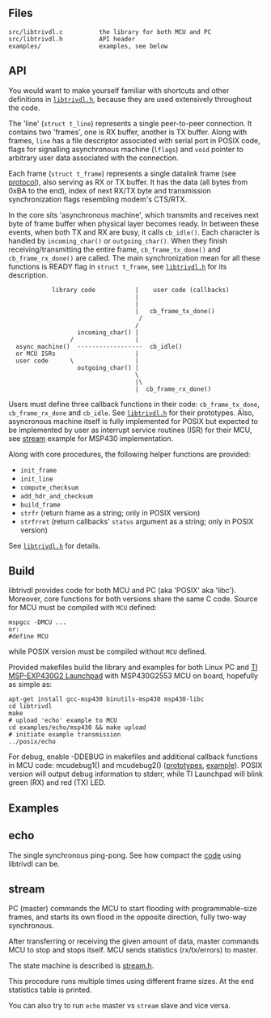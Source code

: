 
Files
-----
```
src/libtrivdl.c          the library for both MCU and PC
src/libtrivdl.h          API header
examples/                examples, see below
```

API
---

You would want to make yourself familiar with shortcuts 
and other definitions in [`libtrivdl.h`](../src/libtrivdl.h),
because they are used extensively throughout the code.

The 'line' (`struct t_line`) represents a single peer-to-peer connection.
It contains two 'frames', one is RX buffer, another is TX buffer.
Along with frames, `line` has a file descriptor associated with serial port in POSIX code,
flags for signalling asynchronous machine (`lflags`) and `void` pointer to
arbitrary user data associated with the connection.

Each frame (`struct t_frame`) represents a single 
datalink frame (see [protocol](protocol.md)), also serving
as RX or TX buffer.
It has the data (all bytes from 0xBA to the end), 
index of next RX/TX byte 
and transmission synchronization flags resembling modem's CTS/RTX.

In the core sits 'asynchronous machine', which transmits and receives
next byte of frame buffer when physical layer becomes ready.
In between these events, when both TX and RX are busy, it calls `cb_idle()`.
Each character is handled by `incoming_char()` or `outgoing_char()`.
When they finish receiving/transmitting the entire frame, `cb_frame_tx_done()`
and `cb_frame_rx_done()` are called.
The main synchronization mean for all these functions is READY flag
in `struct t_frame`, see [`libtrivdl.h`](../src/libtrivdl.h) for its description.

```
            library code           |    user code (callbacks)
                                   |
                                   |
                                   |   cb_frame_tx_done()
                                    /
                                   /
                   incoming_char() |
                 /                 |
  async_machine()  ------------------  cb_idle()
  or MCU ISRs                      |
  user code      \                 |
                   outgoing_char() |
                                   \
                                   |\
                                   |  cb_frame_rx_done()
```

Users must define three callback functions in their code: `cb_frame_tx_done`, 
`cb_frame_rx_done` and `cb_idle`. See [`libtrivdl.h`](../src/libtrivdl.h) for 
their prototypes.
Also, asyncronous machine itself is fully implemented for POSIX
but expected to be implemented by user as interrupt service routines (ISR)
for their MCU, see [stream](../examples/stream/msp430/stream.c) example 
for MSP430 implementation.

Along with core procedures, the following helper functions are provided:

* `init_frame`
* `init_line`
* `compute_checksum`
* `add_hdr_and_checksum`
* `build_frame`
* `strfr` (return frame as a string; only in POSIX version)
* `strfrret` (return callbacks' `status` argument as a string; only in POSIX version)

See [`libtrivdl.h`](../src/libtrivdl.h) for details.

Build
-----

libtrivdl provides code for both MCU and PC (aka 'POSIX' aka 'libc').
Moreover, core functions for both versions share the same C code.
Source for MCU must be compiled with `MCU` defined:
```
mspgcc -DMCU ...
or:
#define MCU
```
while POSIX version must be compiled without `MCU` defined.

Provided makefiles build the library and examples for both Linux PC and 
[TI MSP-EXP430G2 Launchpad](http://www.ti.com/tool/MSP-EXP430G2)
with MSP430G2553 MCU on board, hopefully as simple as:
```
apt-get install gcc-msp430 binutils-msp430 msp430-libc
cd libtrivdl
make
# upload 'echo' example to MCU
cd examples/echo/msp430 && make upload
# initiate example transmission
../posix/echo
```

For debug, enable -DDEBUG in makefiles
and additional callback functions in MCU code: mcudebug1() and mcudebug2()
([prototypes](../src/libtrivdl.h), [example](../examples/stream/msp430/stream.c)).
POSIX version will output debug information to stderr, 
while TI Launchpad will blink green (RX) and red (TX) LED.


Examples
--------

## echo

The single synchronous ping-pong.
See how compact the [code](../examples/echo/posix/echo.c) using libtrivdl can be.

## stream

PC (master) commands the MCU to start flooding with programmable-size
frames,
and starts its own flood in the opposite direction,
fully two-way synchronous.

After transferring or receiving the given amount of data, master
commands MCU to stop and stops itself.
MCU sends statistics (rx/tx/errors) to master.

The state machine is described is [stream.h](../examples/stream/stream.h).

This procedure runs multiple times using different frame sizes.
At the end statistics table is printed.

You can also try to run `echo` master vs `stream` slave and vice versa.

